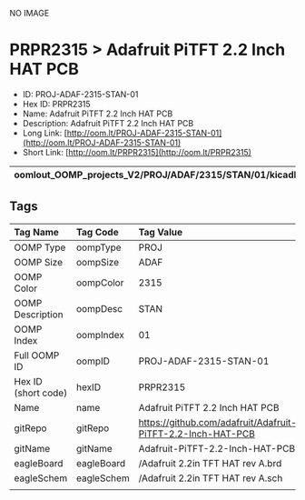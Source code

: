 


  
NO IMAGE  
# PRPR2315 > Adafruit PiTFT 2.2 Inch HAT PCB

- ID: PROJ-ADAF-2315-STAN-01
- Hex ID: PRPR2315
- Name: Adafruit PiTFT 2.2 Inch HAT PCB
- Description: Adafruit PiTFT 2.2 Inch HAT PCB
- Long Link: [http://oom.lt/PROJ-ADAF-2315-STAN-01](http://oom.lt/PROJ-ADAF-2315-STAN-01)
- Short Link: [http://oom.lt/PRPR2315](http://oom.lt/PRPR2315)
  

|oomlout_OOMP_projects_V2/PROJ/ADAF/2315/STAN/01/kicadPcb3dFront.png|oomlout_OOMP_projects_V2/PROJ/ADAF/2315/STAN/01/kicadPcb3dBack.png|oomlout_OOMP_projects_V2/PROJ/ADAF/2315/STAN/01/kicadPcb3d.png||
| :---: | :---: | :---: | :---: |

## Tags
  

|Tag Name|Tag Code|Tag Value|
| :--- | :--- | :--- |
|OOMP Type|oompType|PROJ|
|OOMP Size|oompSize|ADAF|
|OOMP Color|oompColor|2315|
|OOMP Description|oompDesc|STAN|
|OOMP Index|oompIndex|01|
|Full OOMP ID|oompID|PROJ-ADAF-2315-STAN-01|
|Hex ID (short code)|hexID|PRPR2315|
|Name|name|Adafruit PiTFT 2.2 Inch HAT PCB|
|gitRepo|gitRepo|https://github.com/adafruit/Adafruit-PiTFT-2.2-Inch-HAT-PCB|
|gitName|gitName|Adafruit-PiTFT-2.2-Inch-HAT-PCB|
|eagleBoard|eagleBoard|/Adafruit 2.2in TFT HAT rev A.brd|
|eagleSchem|eagleSchem|/Adafruit 2.2in TFT HAT rev A.sch|
||||
